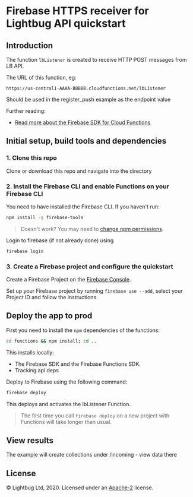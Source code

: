 # Firebase HTTPS receiver for Lightbug API quickstart

## Introduction

The function `lbListener` is created to receive HTTP POST messages from LB API.

The URL of this function, eg:
```
https://us-central1-AAAA-BBBBB.cloudfunctions.net/lbListener
```
Should be used in the register_push example as the endpoint value

Further reading:

 - [Read more about the Firebase SDK for Cloud Functions](https://firebase.google.com/docs/functions)


## Initial setup, build tools and dependencies

### 1. Clone this repo

Clone or download this repo and navigate into the directory

### 2. Install the Firebase CLI and enable Functions on your Firebase CLI

You need to have installed the Firebase CLI. If you haven't run:

```bash
npm install -g firebase-tools
```

> Doesn't work? You may need to [change npm permissions](https://docs.npmjs.com/getting-started/fixing-npm-permissions).

Login to firebase (if not already done) using
```bash
firebase login
```

### 3. Create a Firebase project and configure the quickstart

Create a Firebase Project on the [Firebase Console](https://console.firebase.google.com).


Set up your Firebase project by running `firebase use --add`, select your Project ID and follow the instructions.




## Deploy the app to prod

First you need to install the `npm` dependencies of the functions:

```bash
cd functions && npm install; cd ..
```

This installs locally:
 - The Firebase SDK and the Firebase Functions SDK.
 - Tracking api deps

Deploy to Firebase using the following command:

```bash
firebase deploy
```

This deploys and activates the lbListener Function.

> The first time you call `firebase deploy` on a new project with Functions will take longer than usual.


## View results

The example will create collections under /incoming - view data there

## License

© Lightbug Ltd, 2020. Licensed under an [Apache-2](../../LICENSE) license.
